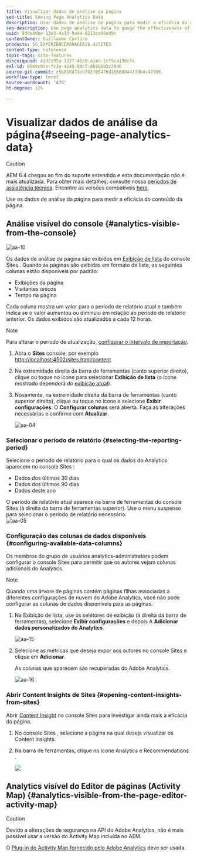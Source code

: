```yaml
---
title: Visualizar dados de análise da página
seo-title: Seeing Page Analytics Data
description: Usar dados de análise de página para medir a eficácia do conteúdo da página
seo-description: Use page analytics data to gauge the effectiveness of their page content
uuid: 8dda89be-13e3-4a13-9a44-0213ca66ed9c
contentOwner: Guillaume Carlino
products: SG_EXPERIENCEMANAGER/6.4/SITES
content-type: reference
topic-tags: site-features
discoiquuid: 42d2195a-1327-45c0-a14c-1cf5ca196cfc
exl-id: 6509c0ce-fc3a-4248-8dc7-db10602c30d6
source-git-commit: c5b816d74c6f02f85476d16868844f39b4c47996
workflow-type: tm+mt
source-wordcount: '475'
ht-degree: 12%

---
```


# Visualizar dados de análise da página{#seeing-page-analytics-data}

>[!CAUTION]
>
>AEM 6.4 chegou ao fim do suporte estendido e esta documentação não é mais atualizada. Para obter mais detalhes, consulte nossa [períodos de assistência técnica](https://helpx.adobe.com/br/support/programs/eol-matrix.html). Encontre as versões compatíveis [here](https://experienceleague.adobe.com/docs/).

Use os dados de análise da página para medir a eficácia do conteúdo da página.

## Análise visível do console {#analytics-visible-from-the-console}

![aa-10](assets/aa-10.png)

Os dados de análise da página são exibidos em [Exibição de lista](/help/sites-authoring/basic-handling.md#list-view) do console Sites . Quando as páginas são exibidas em formato de lista, as seguintes colunas estão disponíveis por padrão:

* Exibições da página
* Visitantes únicos
* Tempo na página

Cada coluna mostra um valor para o período de relatório atual e também indica se o valor aumentou ou diminuiu em relação ao período de relatório anterior. Os dados exibidos são atualizados a cada 12 horas.

>[!NOTE]
>
>Para alterar o período de atualização, [configurar o intervalo de importação](/help/sites-administering/adobeanalytics-connect.md#configuring-the-import-interval).

1. Abra o **Sites** console; por exemplo [http://localhost:4502/sites.html/content](http://localhost:4502/sites.html/content)
1. Na extremidade direita da barra de ferramentas (canto superior direito), clique ou toque no ícone para selecionar **Exibição de lista** (o ícone mostrado dependerá do [exibição atual](/help/sites-authoring/basic-handling.md#viewing-and-selecting-resources)).

1. Novamente, na extremidade direita da barra de ferramentas (canto superior direito), clique ou toque no ícone e selecione **Exibir configurações**. O **Configurar colunas** será aberta. Faça as alterações necessárias e confirme com **Atualizar**.

   ![aa-04](assets/aa-04.png)

### Selecionar o período de relatório {#selecting-the-reporting-period}

Selecione o período de relatório para o qual os dados do Analytics aparecem no console Sites :

* Dados dos últimos 30 dias
* Dados dos últimos 90 dias
* Dados deste ano

O período de relatório atual aparece na barra de ferramentas do console Sites (à direita da barra de ferramentas superior). Use o menu suspenso para selecionar o período de relatório necessário.\
![aa-05](assets/aa-05.png)

### Configuração das colunas de dados disponíveis {#configuring-available-data-columns}

Os membros do grupo de usuários analytics-administrators podem configurar o console Sites para permitir que os autores vejam colunas adicionais do Analytics.

>[!NOTE]
>
>Quando uma árvore de páginas contém páginas filhas associadas a diferentes configurações de nuvem do Adobe Analytics, você não pode configurar as colunas de dados disponíveis para as páginas.

1. Na Exibição de lista, use os seletores de exibição (à direita da barra de ferramentas), selecione **Exibir configurações** e depois A **Adicionar dados personalizados do Analytics**.

   ![aa-15](assets/aa-15.png)

1. Selecione as métricas que deseja expor aos autores no console Sites e clique em **Adicionar**.

   As colunas que aparecem são recuperadas do Adobe Analytics.

   ![aa-16](assets/aa-16.png)

### Abrir Content Insights de Sites {#opening-content-insights-from-sites}

Abrir [Content Insight](/help/sites-authoring/content-insights.md) no console Sites para investigar ainda mais a eficácia da página.

1. No console Sites , selecione a página na qual deseja visualizar os Content Insights.
1. Na barra de ferramentas, clique no ícone Analytics e Recommendations .

   ![](do-not-localize/chlimage_1-16.png)

## Analytics visível do Editor de páginas (Activity Map) {#analytics-visible-from-the-page-editor-activity-map}

>[!CAUTION]
>
>Devido a alterações de segurança na API do Adobe Analytics, não é mais possível usar a versão do Activity Map incluída no AEM.
>
>O [Plug-in do Activity Map fornecido pelo Adobe Analytics](https://experienceleague.adobe.com/docs/analytics/analyze/activity-map/getting-started/get-started-users/activitymap-install.html?lang=pt-BR) deve ser usada.
